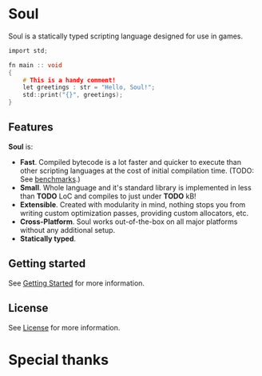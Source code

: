 # Soul

Soul is a statically typed scripting language designed for use in games.

```c
import std;

fn main :: void
{
	# This is a handy comment!
	let greetings : str = "Hello, Soul!";
	std::print("{}", greetings);
}
```

## Features

**Soul** is:
* **Fast**. Compiled bytecode is a lot faster and quicker to execute than other scripting languages at the cost of initial compilation time. (TODO:
  See [benchmarks]().)
* **Small**. Whole language and it's standard library is implemented in less than **TODO** LoC and compiles to just under **TODO** kB!
* **Extensible**. Created with modularity in mind, nothing stops you from writing custom optimization passes, providing custom allocators, etc.
* **Cross-Platform**. Soul works out-of-the-box on all major platforms without any additional setup.
* **Statically typed**.

## Getting started

See [Getting Started](docs/GETTING_STARTED.md) for more information.

## License

See [License](LICENSE.md) for more information.

# Special thanks
